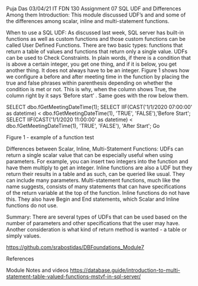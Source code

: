 Puja Das
03/04/21
IT FDN 130
Assignment 07
SQL UDF and Differences Among them
Introduction: This module discussed UDF’s and and some of the differences among scalar, inline and multi-statement functions. 

When to use a SQL UDF:
As discussed last week, SQL server has built-in functions as well as custom functions and those custom functions can be called User Defined Functions. There are two basic types: functions that return a table of values and functions that return only a single value. UDFs can be used to Check Constraints. In plain words, if there is a condition that is above a certain integer, you get one thing, and if it is below, you get another thing. It does not always have to be an integer. Figure 1 shows how we configure a before and after meeting time in the function by placing the true and false phrases within parenthesis depending on whether the condition is met or not. This is why, when the column shows True, the column right by it says ‘Before start’ . Same goes with the row below them.

SELECT dbo.fGetMeetingDateTime(1);
SELECT IIF(CAST('1/1/2020 07:00:00' as datetime) < dbo.fGetMeetingDateTime(1), 'TRUE', 'FALSE'),'Before Start';
SELECT IIF(CAST('1/1/2020 11:00:00' as datetime) < dbo.fGetMeetingDateTime(1), 'TRUE', 'FALSE'), 'After Start';
Go

Figure 1 - example of a function test

Differences between Scalar, Inline, Multi-Statement Functions:
UDFs can return a single scalar value that can be especially useful when using parameters. For example, you can insert two integers into the function and have them multiply to get an integer. 
Inline functions are also a UDF but they return their results in a table and as such, can be queried like usual. They can include many parameters.
Multi-statement functions, much like the name suggests, consists of many statements that can have specifications of the return variable at the top of the function. Inline functions do not have this. They also have Begin and End statements, which Scalar and Inline functions do not use. 



Summary: There are several types of UDFs that can be used based on the number of parameters and other specifications that the user may have. Another consideration is what kind of return method is wanted - a table or simply values. 

https://github.com/srabostidas/DBFoundations_Module7


References

Module Notes and videos
https://database.guide/introduction-to-multi-statement-table-valued-functions-mstvf-in-sql-server/

